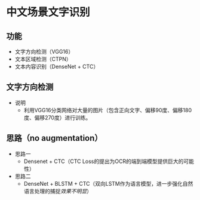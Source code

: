 # 中文场景文字识别
## 功能
- 文字方向检测（VGG16）
- 文本区域检测（CTPN）
- 文本内容识别（DenseNet + CTC）
## 文字方向检测
- 说明
  - 利用VGG16分类网络对大量的图片（包含正向文字、偏移90度、偏移180度、偏移270度）进行训练。
## 思路（no augmentation）
- 思路一
  - Densenet + CTC（CTC Loss的提出为OCR的端到端模型提供巨大的可能性）
- 思路二
  - DenseNet + BLSTM + CTC（双向LSTM作为语言模型，进一步强化自然语言处理的捕捉*效果不明显*）